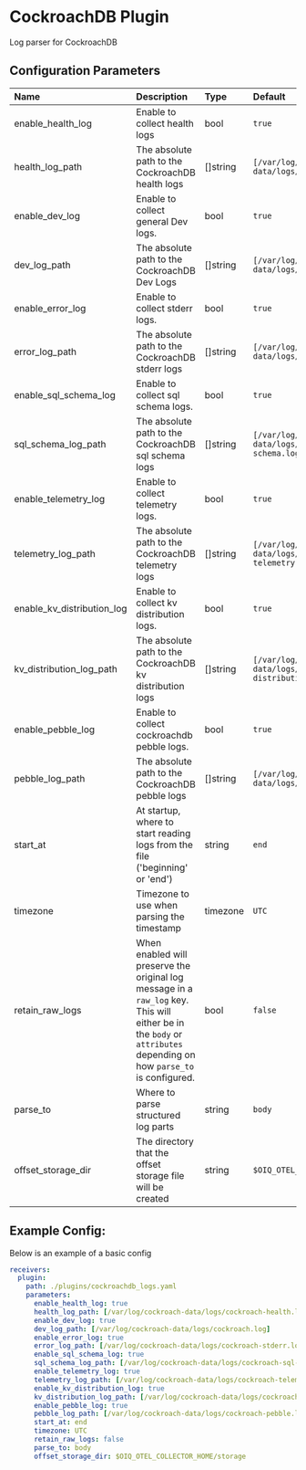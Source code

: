 # CockroachDB Plugin

Log parser for CockroachDB

## Configuration Parameters

| Name | Description | Type | Default | Required | Values |
|:-- |:-- |:-- |:-- |:-- |:-- |
| enable_health_log | Enable to collect health logs | bool | `true` | false |  |
| health_log_path | The absolute path to the CockroachDB health logs | []string | `[/var/log/cockroach-data/logs/cockroach-health.log]` | false |  |
| enable_dev_log | Enable to collect general Dev logs. | bool | `true` | false |  |
| dev_log_path | The absolute path to the CockroachDB Dev Logs | []string | `[/var/log/cockroach-data/logs/cockroach.log]` | false |  |
| enable_error_log | Enable to collect stderr logs. | bool | `true` | false |  |
| error_log_path | The absolute path to the CockroachDB stderr logs | []string | `[/var/log/cockroach-data/logs/cockroach-stderr.log]` | false |  |
| enable_sql_schema_log | Enable to collect sql schema logs. | bool | `true` | false |  |
| sql_schema_log_path | The absolute path to the CockroachDB sql schema logs | []string | `[/var/log/cockroach-data/logs/cockroach-sql-schema.log]` | false |  |
| enable_telemetry_log | Enable to collect telemetry logs. | bool | `true` | false |  |
| telemetry_log_path | The absolute path to the CockroachDB telemetry logs | []string | `[/var/log/cockroach-data/logs/cockroach-telemetry.log]` | false |  |
| enable_kv_distribution_log | Enable to collect kv distribution logs. | bool | `true` | false |  |
| kv_distribution_log_path | The absolute path to the CockroachDB kv distribution logs | []string | `[/var/log/cockroach-data/logs/cockroach-kv-distribution.log]` | false |  |
| enable_pebble_log | Enable to collect cockroachdb pebble logs. | bool | `true` | false |  |
| pebble_log_path | The absolute path to the CockroachDB pebble logs | []string | `[/var/log/cockroach-data/logs/cockroach-pebble.log]` | false |  |
| start_at | At startup, where to start reading logs from the file ('beginning' or 'end') | string | `end` | false | `beginning`, `end` |
| timezone | Timezone to use when parsing the timestamp | timezone | `UTC` | false |  |
| retain_raw_logs | When enabled will preserve the original log message in a `raw_log` key. This will either be in the `body` or `attributes` depending on how `parse_to` is configured. | bool | `false` | false |  |
| parse_to | Where to parse structured log parts | string | `body` | false | `body`, `attributes` |
| offset_storage_dir | The directory that the offset storage file will be created | string | `$OIQ_OTEL_COLLECTOR_HOME/storage` | false |  |

## Example Config:

Below is an example of a basic config

```yaml
receivers:
  plugin:
    path: ./plugins/cockroachdb_logs.yaml
    parameters:
      enable_health_log: true
      health_log_path: [/var/log/cockroach-data/logs/cockroach-health.log]
      enable_dev_log: true
      dev_log_path: [/var/log/cockroach-data/logs/cockroach.log]
      enable_error_log: true
      error_log_path: [/var/log/cockroach-data/logs/cockroach-stderr.log]
      enable_sql_schema_log: true
      sql_schema_log_path: [/var/log/cockroach-data/logs/cockroach-sql-schema.log]
      enable_telemetry_log: true
      telemetry_log_path: [/var/log/cockroach-data/logs/cockroach-telemetry.log]
      enable_kv_distribution_log: true
      kv_distribution_log_path: [/var/log/cockroach-data/logs/cockroach-kv-distribution.log]
      enable_pebble_log: true
      pebble_log_path: [/var/log/cockroach-data/logs/cockroach-pebble.log]
      start_at: end
      timezone: UTC
      retain_raw_logs: false
      parse_to: body
      offset_storage_dir: $OIQ_OTEL_COLLECTOR_HOME/storage
```
